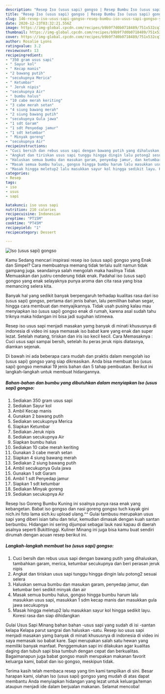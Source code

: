 ```yaml
---
description: "Resep Iso (usus sapi) gongso | Resep Bumbu Iso (usus sapi) gongso Yang Menggugah Selera"
title: "Resep Iso (usus sapi) gongso | Resep Bumbu Iso (usus sapi) gongso Yang Menggugah Selera"
slug: 146-resep-iso-usus-sapi-gongso-resep-bumbu-iso-usus-sapi-gongso-yang-menggugah-selera
date: 2020-12-23T03:32:21.556Z
image: https://img-global.cpcdn.com/recipes/b9b9f7d0b0718489/751x532cq70/iso-usus-sapi-gongso-foto-resep-utama.jpg
thumbnail: https://img-global.cpcdn.com/recipes/b9b9f7d0b0718489/751x532cq70/iso-usus-sapi-gongso-foto-resep-utama.jpg
cover: https://img-global.cpcdn.com/recipes/b9b9f7d0b0718489/751x532cq70/iso-usus-sapi-gongso-foto-resep-utama.jpg
author: Rosalie Lyons
ratingvalue: 3.2
reviewcount: 13
recipeingredient:
- "350 gram usus sapi"
- " Sayur kol"
- " Kecap manis"
- "2 bawang putih"
- "secukupnya Merica"
- " Ketumbar"
- " Jeruk nipis"
- "secukupnya Air"
- " bumbu halus"
- "10 cabe merah keriting"
- "3 cabe merah setan"
- "4 siung bawang merah"
- "2 siung bawang putih"
- "secukupnya Gula jawa"
- "1 sdt Garam"
- "1 sdt Penyedap jamur"
- "1 sdt ketumbar"
- " Minyak goreng"
- "secukupnya Air"
recipeinstructions:
- "Cuci bersih dan rebus usus sapi dengan bawang putih yang dihaluskan, tambahkan garam, merica, ketumbar secukupnya dan beri perasan jeruk nipis"
- "Angkat dan tiriskan usus sapi tunggu hingga dingin lalu potong2 sesuai selera"
- "Haluskan semua bumbu dan masukan garam, penyedap jamur, dan ketumbar beri sedikit minyak dan air"
- "Masak semua bumbu halus, gongso hingga bumbu harum lalu masukkan usus sapi, masukkan 1 sdm kecap manis dan masukkan gula jawa secukupnya"
- "Masak hingga meletup2 lalu masukkan sayur kol hingga sedikit layu. Koresi rasa dan siap dihidangkan"
categories:
- Resep
tags:
- iso
- usus
- sapi

katakunci: iso usus sapi 
nutrition: 210 calories
recipecuisine: Indonesian
preptime: "PT15M"
cooktime: "PT45M"
recipeyield: "1"
recipecategory: Dessert

---
```



![Iso (usus sapi) gongso](https://img-global.cpcdn.com/recipes/b9b9f7d0b0718489/751x532cq70/iso-usus-sapi-gongso-foto-resep-utama.jpg)

Kamu Sedang mencari inspirasi resep iso (usus sapi) gongso yang Enak dan Simpel? Cara membuatnya memang tidak terlalu sulit namun tidak gampang juga. seandainya salah mengolah maka hasilnya Tidak Memuaskan dan justru cenderung tidak enak. Padahal iso (usus sapi) gongso yang enak selayaknya punya aroma dan cita rasa yang bisa memancing selera kita.

Banyak hal yang sedikit banyak berpengaruh terhadap kualitas rasa dari iso (usus sapi) gongso, pertama dari jenis bahan, lalu pemilihan bahan segar, hingga cara membuat dan menyajikannya. Tidak usah pusing kalau mau menyiapkan iso (usus sapi) gongso enak di rumah, karena asal sudah tahu triknya maka hidangan ini bisa jadi suguhan istimewa.

Resep iso usus sapi menjadi masakan yamg banyak di minati khususnya di indonesia di video ini saya memasak iso babat kare yang enak dan super lezat. Setelah matang, tiriskan dan iris iso kecil kecil. Cara Memasaknya : Cuci usus sapi sampai bersih, setelah itu peras jeruk nipis diatasnya, diamkan sejenak.


Di bawah ini ada beberapa cara mudah dan praktis dalam mengolah iso (usus sapi) gongso yang siap dikreasikan. Anda bisa membuat Iso (usus sapi) gongso memakai 19 jenis bahan dan 5 tahap pembuatan. Berikut ini langkah-langkah untuk membuat hidangannya.

<!--inarticleads1-->

##### Bahan-bahan dan bumbu yang dibutuhkan dalam menyiapkan Iso (usus sapi) gongso:

1. Sediakan 350 gram usus sapi
1. Sediakan  Sayur kol
1. Ambil  Kecap manis
1. Gunakan 2 bawang putih
1. Sediakan secukupnya Merica
1. Siapkan  Ketumbar
1. Sediakan  Jeruk nipis
1. Sediakan secukupnya Air
1. Siapkan  bumbu halus
1. Sediakan 10 cabe merah keriting
1. Gunakan 3 cabe merah setan
1. Siapkan 4 siung bawang merah
1. Sediakan 2 siung bawang putih
1. Ambil secukupnya Gula jawa
1. Gunakan 1 sdt Garam
1. Ambil 1 sdt Penyedap jamur
1. Siapkan 1 sdt ketumbar
1. Sediakan  Minyak goreng
1. Sediakan secukupnya Air


Resep Iso Goreng Bumbu Kuning ini soalnya punya rasa enak yang kebangetan. Babat iso gongso dan nasi goreng gongso tuch kayak gini nich.ini foto lama sich.ku upload ulang.^^ Gulai tambusu merupakan usus sapi yang diberi isian tahu dan telur, kemudian dimasak dengan kuah santan berbumbu. Hidangan ini sering dijumpai sebagai lauk nasi kapau di daerah asalnya seperti Bukittinggi. Kuliner Minang ini juga bisa kamu buat sendiri dirumah dengan acuan resep berikut ini. 

<!--inarticleads2-->

##### Langkah-langkah membuat Iso (usus sapi) gongso:

1. Cuci bersih dan rebus usus sapi dengan bawang putih yang dihaluskan, tambahkan garam, merica, ketumbar secukupnya dan beri perasan jeruk nipis
1. Angkat dan tiriskan usus sapi tunggu hingga dingin lalu potong2 sesuai selera
1. Haluskan semua bumbu dan masukan garam, penyedap jamur, dan ketumbar beri sedikit minyak dan air
1. Masak semua bumbu halus, gongso hingga bumbu harum lalu masukkan usus sapi, masukkan 1 sdm kecap manis dan masukkan gula jawa secukupnya
1. Masak hingga meletup2 lalu masukkan sayur kol hingga sedikit layu. Koresi rasa dan siap dihidangkan


Gulai Usus Sapi Minang bahan bahan -usus sapi yang sudah di isi -santan kelapa Kelapa parut sangrai dan haluskan -satu. Resep iso usus sapi menjadi masakan yamg banyak di minati khususnya di indonesia di video ini saya memasak iso babat kare. Sapi merupakan salah satu hewan yang memiliki banyak manfaat. Penggemukan sapi ini dilakukan agar kualitas daging dan tubuh sapi bisa tumbuh dengan cepat dan berkualitas. Bagaimanapun juga babat gongso masih merupakan makanan favorit keluarga kami, babat dan iso gongso, meskipun tidak. 

Terima kasih telah membaca resep yang tim kami tampilkan di sini. Besar harapan kami, olahan Iso (usus sapi) gongso yang mudah di atas dapat membantu Anda menyiapkan hidangan yang lezat untuk keluarga/teman ataupun menjadi ide dalam berjualan makanan. Selamat mencoba!
